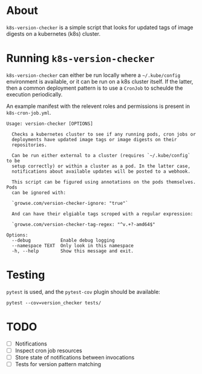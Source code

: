 # About

`k8s-version-checker` is a simple script that looks for updated tags of image digests on a kubernetes (k8s) cluster.

# Running `k8s-version-checker`

`k8s-version-checker` can either be run locally where a `~/.kube/config` environment is available, or it can be run on a k8s cluster itself. If the latter, then a common deployment pattern is to use a `CronJob` to scheulde the execution periodically.

An example manifest with the relevent roles and permissions is present in `k8s-cron-job.yml`.

    Usage: version-checker [OPTIONS]
    
      Checks a kubernetes cluster to see if any running pods, cron jobs or
      deployments have updated image tags or image digests on their
      repositories.
    
      Can be run either external to a cluster (requires `~/.kube/config` to be
      setup correctly) or within a cluster as a pod. In the latter case,
      notifications about available updates will be posted to a webhook.
    
      This script can be figured using annotations on the pods themselves. Pods
      can be ignored with:
    
      `growse.com/version-checker-ignore: "true"`
    
      And can have their elgiable tags scroped with a regular expression:
    
      `growse.com/version-checker-tag-regex: "^v.+?-amd64$"
    
    Options:
      --debug           Enable debug logging
      --namespace TEXT  Only look in this namespace
      -h, --help        Show this message and exit.


# Testing

`pytest` is used, and the `pytest-cov` plugin should be available:

    pytest --cov=version_checker tests/

# TODO

- [ ] Notifications
- [ ] Inspect cron job resources
- [ ] Store state of notifications between invocations
- [ ] Tests for version pattern matching